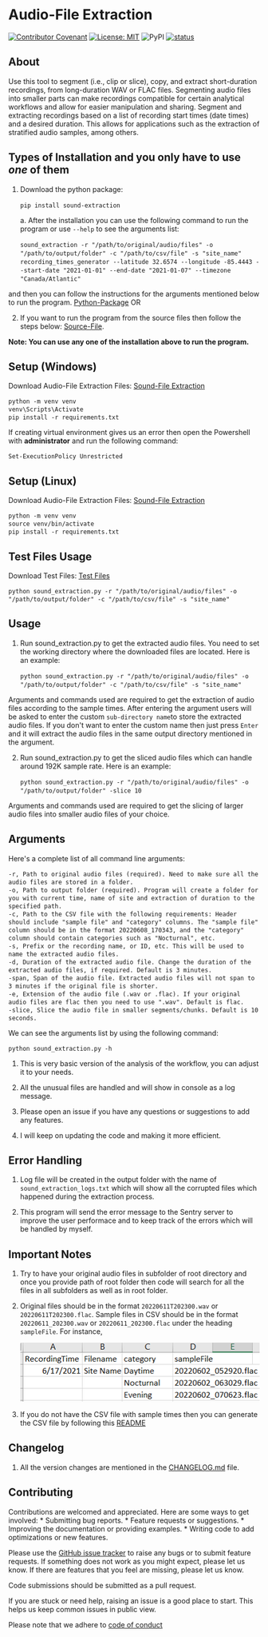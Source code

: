 # Audio-File Extraction

[![Contributor Covenant](https://img.shields.io/badge/Contributor%20Covenant-2.1-4baaaa.svg)](code_of_conduct.md) [![License: MIT](https://img.shields.io/badge/License-MIT-yellow.svg)](https://opensource.org/licenses/MIT) ![PyPI](https://img.shields.io/pypi/v/sound-extraction) [![status](https://joss.theoj.org/papers/96d83a442ea8aad19a032a7579414f54/status.svg)](https://joss.theoj.org/papers/96d83a442ea8aad19a032a7579414f54)

## About

Use this tool to segment (i.e., clip or slice), copy, and extract short-duration recordings, from long-duration WAV or FLAC files. Segmenting audio files into smaller parts can make recordings compatible for certain analytical workflows and allow for easier manipulation and sharing. Segment and extracting recordings based on a list of recording start times (date times) and a desired duration. This allows for applications such as the extraction of stratified audio samples, among others.

## Types of Installation and you only have to use *one* of them

1. Download the python package:
    
    `pip install sound-extraction`

    a. After the installation you can use the following command to run the program or use `--help` to see the arguments list:

    `sound_extraction -r "/path/to/original/audio/files" -o "/path/to/output/folder" -c "/path/to/csv/file" -s "site_name"`
    `recording_times_generator --latitude 32.6574 --longitude -85.4443 --start-date "2021-01-01" --end-date "2021-01-07" --timezone "Canada/Atlantic"`

and then you can follow the instructions for the arguments mentioned below to run the program. [Python-Package](#arguments) OR

2. If you want to run the program from the source files then follow the steps below: [Source-File](#setup-windows).

<b>Note: You can use any one of the installation above to run the program.</b>

## Setup (Windows)

Download Audio-File Extraction Files: [Sound-File Extraction](https://github.com/prayagnshah/Sound-Extraction/archive/refs/tags/v2.0.1.zip)

    python -m venv venv
    venv\Scripts\Activate
    pip install -r requirements.txt

If creating virtual environment gives us an error then open the Powershell with <b>administrator</b> and run the following command:

    Set-ExecutionPolicy Unrestricted

## Setup (Linux)

Download Audio-File Extraction Files: [Sound-File Extraction](https://github.com/prayagnshah/Sound-Extraction/archive/refs/tags/v2.0.1.zip)

    python -m venv venv
    source venv/bin/activate
    pip install -r requirements.txt

## Test Files Usage

Download Test Files: [Test Files](https://drive.google.com/file/d/1hdsC9Yx15pU5wDVQADjMv8VoVMASNfzP/view?usp=sharing)

    python sound_extraction.py -r "/path/to/original/audio/files" -o "/path/to/output/folder" -c "/path/to/csv/file" -s "site_name"

## Usage

1.  Run sound_extraction.py to get the extracted audio files. You need to set the working directory where the downloaded files are located. Here is an example:

    `python sound_extraction.py -r "/path/to/original/audio/files" -o "/path/to/output/folder" -c "/path/to/csv/file" -s "site_name"`

Arguments and commands used are required to get the extraction of audio files according to the sample times. After entering the argument users will be asked to enter the custom `sub-directory name`to store the extracted audio files. If you don't want to enter the custom name then just press `Enter` and it will extract the audio files in the same output directory mentioned in the argument.

2.  Run sound_extraction.py to get the sliced audio files which can handle around 192K sample rate. Here is an example:

    `python sound_extraction.py -r "/path/to/original/audio/files" -o "/path/to/output/folder" -slice 10`

Arguments and commands used are required to get the slicing of larger audio files into smaller audio files of your choice.

## Arguments

Here's a complete list of all command line arguments:

    -r, Path to original audio files (required). Need to make sure all the audio files are stored in a folder.
    -o, Path to output folder (required). Program will create a folder for you with current time, name of site and extraction of duration to the specified path.
    -c, Path to the CSV file with the following requirements: Header should include "sample file" and "category" columns. The "sample file" column should be in the format 20220608_170343, and the "category" column should contain categories such as "Nocturnal", etc.
    -s, Prefix or the recording name, or ID, etc. This will be used to name the extracted audio files.
    -d, Duration of the extracted audio file. Change the duration of the extracted audio files, if required. Default is 3 minutes.
    -span, Span of the audio file. Extracted audio files will not span to 3 minutes if the original file is shorter.
    -e, Extension of the audio file (.wav or .flac). If your original audio files are flac then you need to use ".wav". Default is flac.
    -slice, Slice the audio file in smaller segments/chunks. Default is 10 seconds.

We can see the arguments list by using the following command:

    python sound_extraction.py -h

1. This is very basic version of the analysis of the workflow, you can adjust it to your needs.

2. All the unusual files are handled and will show in console as a log message.

3. Please open an issue if you have any questions or suggestions to add any features.

4. I will keep on updating the code and making it more efficient.

## Error Handling

1. Log file will be created in the output folder with the name of `sound_extraction_logs.txt` which will show all the corrupted files which happened during the extraction process.

2. This program will send the error message to the Sentry server to improve the user performace and to keep track of the errors which will be handled by myself.

## Important Notes

1. Try to have your original audio files in subfolder of root directory and once you provide path of root folder then code will search for all the files in all subfolders as well as in root folder.

2. Original files should be in the format `20220611T202300.wav` or `20220611T202300.flac`. Sample files in CSV should be in the format `20220611_202300.wav` or `20220611_202300.flac` under the heading `sampleFile`. For instance,

   ![Sample Image](data/image.png)

3. If you do not have the CSV file with sample times then you can generate the CSV file by following this [README](https://github.com/prayagnshah/Sound-Extraction/blob/main/src/README.md)

## Changelog

1. All the version changes are mentioned in the [CHANGELOG.md](https://github.com/prayagnshah/Sound-Extraction/blob/main/CHANGELOG.md) file.

## Contributing

Contributions are welcomed and appreciated. Here are some ways to get involved:
    * Submitting bug reports.
    * Feature requests or suggestions.
    * Improving the documentation or providing examples.
    * Writing code to add optimizations or new features.

Please use the [GitHub issue tracker](https://github.com/prayagnshah/Sound-Extraction/issues) to raise any bugs or to submit feature requests. If something does not work as you might expect, please let us know. If there are features that you feel are missing, please let us know.

Code submissions should be submitted as a pull request.

If you are stuck or need help, raising an issue is a good place to start. This helps us keep common issues in public view.

Please note that we adhere to [code of conduct](https://github.com/prayagnshah/Sound-Extraction/blob/main/CODE_OF_CONDUCT.md)
